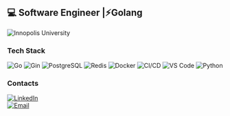 ## 💻 Software Engineer |⚡Golang 

![Innopolis University](https://img.shields.io/badge/Innopolis%20University-Student-00cc99?style=for-the-badge)


<!--
**olesia8novoselova/olesia8novoselova** is a ✨ _special_ ✨ repository because its `README.md` (this file) appears on your GitHub profile.

Here are some ideas to get you started:

- 🔭 I’m currently working on ...
- 🌱 I’m currently learning ...
- 👯 I’m looking to collaborate on ...
- 🤔 I’m looking for help with ...
- 💬 Ask me about ...
- 📫 How to reach me: ...
- 😄 Pronouns: ...
- ⚡ Fun fact: ...
-->
### Tech Stack  
![Go](https://img.shields.io/badge/Go-ffb3ba?logo=go&logoColor=black)  ![Gin](https://img.shields.io/badge/Gin-ffdfba?logo=go&logoColor=black)  ![PostgreSQL](https://img.shields.io/badge/PostgreSQL-ffffba?logo=postgresql&logoColor=black)  ![Redis](https://img.shields.io/badge/Redis-baffc9?logo=redis&logoColor=black)  ![Docker](https://img.shields.io/badge/Docker-b3ffff?logo=docker&logoColor=black)  ![CI/CD](https://img.shields.io/badge/CI/CD-babaff?logo=githubactions&logoColor=black)  ![VS Code](https://img.shields.io/badge/VS%20Code-dabaff?logo=visualstudiocode&logoColor=black)  ![Python](https://img.shields.io/badge/Python-ffc3e6?logo=python&logoColor=black)  

### Contacts
[![LinkedIn](https://img.shields.io/badge/LinkedIn-Olesia%20Novoselova-ffb3ba?style=for-the-badge&logo=linkedin)](https://www.linkedin.com/in/olesia-novoselova-6510b7346)  
[![Email](https://img.shields.io/badge/📧%20Email-dabaff?style=for-the-badge)](mailto:olessia.novoselova@mail.ru)
